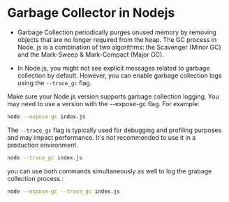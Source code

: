 # Garbage Collector in Nodejs 

- Garbage Collection periodically purges unused memory by removing objects that are no longer required from the heap. The GC process in Node. js is a combination of two algorithms: the Scavenger (Minor GC) and the Mark-Sweep & Mark-Compact (Major GC).

- In Node.js, you might not see explicit messages related to garbage collection by default. However, you can enable garbage collection logs using the `--trace_gc` flag.

Make sure your Node.js version supports garbage collection logging. You may need to use a version with the --expose-gc flag. 
For example:
```bash
node --expose-gc index.js
```

The `--trace_gc` flag is typically used for debugging and profiling purposes and may impact performance. It's not recommended to use it in a production environment.
```bash
node --trace_gc index.js
```

you can use both commands simultaneously as well to log the grabage collection process : 
```bash
node --expose-gc --trace_gc index.js
```


